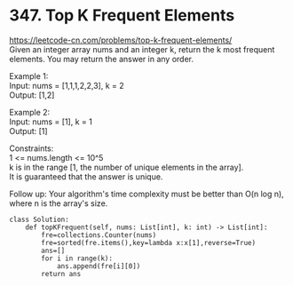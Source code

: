 # 347. Top K Frequent Elements
https://leetcode-cn.com/problems/top-k-frequent-elements/  
Given an integer array nums and an integer k, return the k most frequent elements. You may return the answer in any order.  

Example 1:  
Input: nums = [1,1,1,2,2,3], k = 2  
Output: [1,2]  

Example 2:  
Input: nums = [1], k = 1  
Output: [1]  
 
Constraints:  
1 <= nums.length <= 10^5  
k is in the range [1, the number of unique elements in the array].  
It is guaranteed that the answer is unique.  

Follow up: Your algorithm's time complexity must be better than O(n log n), where n is the array's size.  

``` python3
class Solution:
    def topKFrequent(self, nums: List[int], k: int) -> List[int]:
        fre=collections.Counter(nums)
        fre=sorted(fre.items(),key=lambda x:x[1],reverse=True)
        ans=[]
        for i in range(k):
            ans.append(fre[i][0])
        return ans
```

